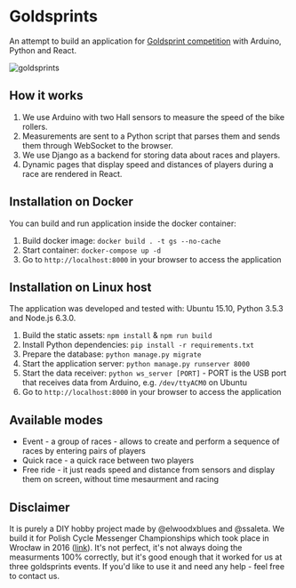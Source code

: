 # Goldsprints

An attempt to build an application for [Goldsprint competition](https://en.wikipedia.org/wiki/Goldsprint) with Arduino, Python and React.

![goldsprints](https://cloud.githubusercontent.com/assets/5421321/24585852/423c5fec-1794-11e7-9653-43f4c8cdb2df.png)

## How it works
1. We use Arduino with two Hall sensors to measure the speed of the bike rollers.
2. Measurements are sent to a Python script that parses them and sends them through WebSocket to the browser.
3. We use Django as a backend for storing data about races and players.
4. Dynamic pages that display speed and distances of players during a race are rendered in React.

## Installation on Docker
You can build and run application inside the docker container:

1. Build docker image: `docker build . -t gs --no-cache`
2. Start container: `docker-compose up -d`
3. Go to `http://localhost:8000` in your browser to access the application


## Installation on Linux host
The application was developed and tested with: Ubuntu 15.10, Python 3.5.3 and Node.js 6.3.0.

1. Build the static assets: `npm install` & `npm run build`
2. Install Python dependencies: `pip install -r requirements.txt`
3. Prepare the database: `python manage.py migrate`
4. Start the application server: `python manage.py runserver 8000`
5. Start the data receiver: `python ws_server [PORT]` - PORT is the USB port that receives data from Arduino, e.g. `/dev/ttyACM0` on Ubuntu
6. Go to `http://localhost:8000` in your browser to access the application

## Available modes
- Event - a group of races - allows to create and perform a sequence of races by entering pairs of players
- Quick race - a quick race between two players
- Free ride - it just reads speed and distance from sensors and display them on screen, without time mesaurment and racing

## Disclaimer
It is purely a DIY hobby project made by @elwoodxblues and @ssaleta. We build it for Polish Cycle Messenger Championships which took place in Wrocław in 2016 ([link](http://pcmc2016.pl/)). It's not perfect, it's not always doing the measurments 100% correctly, but it's good enough that it worked for us at three goldsprints events. If you'd like to use it and need any help - feel free to contact us.
